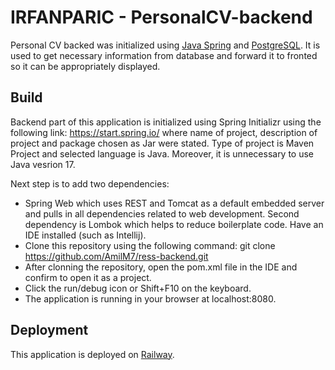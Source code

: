 # IRFANPARIC - PersonalCV-backend

Personal CV backed was initialized using [Java Spring](https://spring.io) and [PostgreSQL](https://www.postgresql.org). It is used to get necessary information from database and forward it to fronted so it can be appropriately displayed.

## Build

Backend part of this application is initialized using Spring Initializr using the following link: https://start.spring.io/ where name of project, description of project and package chosen as Jar were stated. Type of project is Maven Project and selected language is Java. Moreover, it is unnecessary to use Java vesrion 17.

Next step is to add two dependencies:
- Spring Web which uses REST and Tomcat as a default embedded server and pulls in all dependencies related to web development. Second dependency is Lombok which helps to reduce boilerplate code.
Have an IDE installed (such as Intellij).
- Clone this repository using the following command: git clone https://github.com/AmilM7/ress-backend.git
- After clonning the repository, open the pom.xml file in the IDE and confirm to open it as a project.
- Click the run/debug icon or Shift+F10 on the keyboard.
- The application is running in your browser at localhost:8080.

## Deployment

This application is deployed on [Railway](https://railway.app).
